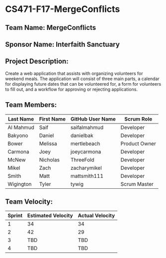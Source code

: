 # CS471-F17-MergeConflicts

## Team Name: MergeConflicts

## Sponsor Name: Interfaith Sanctuary

## Project Description:
Create a web application that assists with organizing volunteers for weekend meals. The application will consist of three main parts, a calendar for displaying future dates that can be volunteered for, a form for volunteers to fill out, and a workflow for approving or rejecting applications.

## Team Members:

Last Name       | First Name      | GitHub User Name     | Scrum Role
--------------- | --------------- | -------------------- | ---------------
Al Mahmud       | Saif            | saifalmahmud         | Developer
Bakyono         | Daniel          | danielbak            | Developer
Bower           | Melissa         | mertlebeach          | Product Owner
Carmona         | Joey            | joeycarmona          | Developer
McNew           | Nicholas        | ThreeFold            | Developer
Mikel           | Zach            | zacharymikel         | Developer
Smith           | Matt            | mattsmith111         | Developer
Wigington       | Tyler           | tywig                | Scrum Master





## Team Velocity:

Sprint | Estimated Velocity | Actual Velocity
------ | ------------------ | ---------------
1      | 34                 | 34
2      | 42                 | 29
3      | TBD                | TBD
4      | TBD                | TBD
